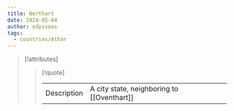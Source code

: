 ```yaml
---
title: Northart
date: 2024-05-04
author: odysseas
tags:
  - countries/Athar
---
```


> [!attributes]
> 
> > [!quote]
> >
> > | | |
> > | --- | --- |
> > | Description | A city state, neighboring to [[Oventhart]] |